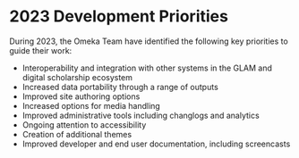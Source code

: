 # 2023 Development Priorities

During 2023, the Omeka Team have identified the following key priorities to guide their work:

- Interoperability and integration with other systems in the GLAM and digital scholarship ecosystem
- Increased data portability through a range of outputs
- Improved site authoring options
- Increased options for media handling
- Improved administrative tools including changlogs and analytics
- Ongoing attention to accessibility
- Creation of additional themes
- Improved developer and end user documentation, including screencasts
